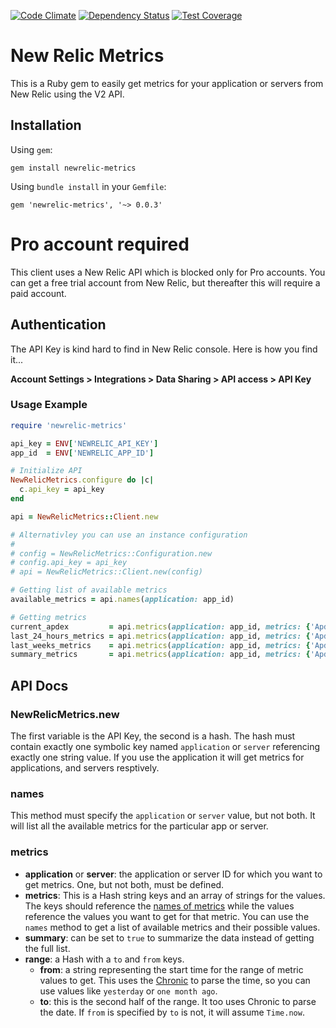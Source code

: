 [![Code Climate](https://codeclimate.com/github/factor-io/newrelic-metrics-gem/badges/gpa.svg)](https://codeclimate.com/github/factor-io/newrelic-metrics-gem)
[![Dependency Status](https://gemnasium.com/factor-io/newrelic-metrics-gem.svg)](https://gemnasium.com/factor-io/newrelic-metrics-gem)
[![Test Coverage](https://codeclimate.com/github/factor-io/newrelic-metrics-gem/badges/coverage.svg)](https://codeclimate.com/github/factor-io/newrelic-metrics-gem)

New Relic Metrics
======================
This is a Ruby gem to easily get metrics for your application or servers from New Relic using the V2 API.


## Installation

Using `gem`:

    gem install newrelic-metrics


Using `bundle install` in your `Gemfile`:

    gem 'newrelic-metrics', '~> 0.0.3'

# Pro account required
This client uses a New Relic API which is blocked only for Pro accounts. You can get a free trial account from New Relic, but thereafter this will require a paid account.

## Authentication
The API Key is kind hard to find in New Relic console. Here is how you find it...

**Account Settings > Integrations > Data Sharing > API access > API Key**


### Usage Example

```ruby
require 'newrelic-metrics'

api_key = ENV['NEWRELIC_API_KEY']
app_id  = ENV['NEWRELIC_APP_ID']

# Initialize API
NewRelicMetrics.configure do |c|
  c.api_key = api_key
end

api = NewRelicMetrics::Client.new

# Alternativley you can use an instance configuration
#
# config = NewRelicMetrics::Configuration.new
# config.api_key = api_key
# api = NewRelicMetrics::Client.new(config)

# Getting list of available metrics
available_metrics = api.names(application: app_id)

# Getting metrics
current_apdex         = api.metrics(application: app_id, metrics: {'Apdex'=>['score']})
last_24_hours_metrics = api.metrics(application: app_id, metrics: {'Apdex'=>['score']}, range: {from:'24 hours ago'})
last_weeks_metrics    = api.metrics(application: app_id, metrics: {'Apdex'=>['score']}, range: {from:'2 weeks ago',to:'1 week ago'})
summary_metrics       = api.metrics(application: app_id, metrics: {'Apdex'=>['score']}, range: {from: 'yesterday', to: 'now'}, summarize:true)
```

## API Docs
### NewRelicMetrics.new
The first variable is the API Key, the second is a hash. The hash must contain exactly one symbolic key named `application` or `server` referencing exactly one string value. If you use the application it will get metrics for applications, and servers resptively.

### names
This method must specify the `application` or `server` value, but not both. It will list all the available metrics for the particular app or server.

### metrics

- **application** or **server**: the application or server ID for which you want to get metrics. One, but not both, must be defined.
- **metrics**: This is a Hash string keys and an array of strings for the values. The keys should reference the [names of metrics](https://docs.newrelic.com/docs/apm/apis/application-examples-v2/getting-apdex-data-apps-or-browsers-api-v2#apdex-names) while the values reference the values you want to get for that metric. You can use the `names` method to get a list of available metrics and their possible values.
- **summary**: can be set to `true` to summarize the data instead of getting the full list.
- **range**: a Hash with a `to` and `from` keys.
  - **from**: a string representing the start time for the range of metric values to get. This uses the [Chronic](https://github.com/mojombo/chronic) to parse the time, so you can use values like `yesterday` or `one month ago`.
  - **to**: this is the second half of the range. It too uses Chronic to parse the date. If `from` is specified by `to` is not, it will assume `Time.now`.

